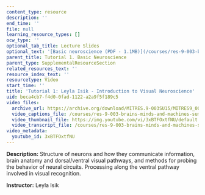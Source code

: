 ```yaml
---
content_type: resource
description: ''
end_time: ''
file: null
learning_resource_types: []
ocw_type: ''
optional_tab_title: Lecture Slides
optional_text: '[Basic neuroscience (PDF - 1.1MB)](/courses/res-9-003-brains-minds-and-machines-summer-course-summer-2015/resources/mitres_9_003sum15_tut1)'
parent_title: Tutorial 1. Basic Neuroscience
parent_type: SupplementalResourceSection
related_resources_text: ''
resource_index_text: ''
resourcetype: Video
start_time: ''
title: 'Tutorial 1: Leyla Isik - Introduction to Visual Neuroscience'
uid: beca4cb7-f4d0-0fad-1122-a2a9f5f189c5
video_files:
  archive_url: https://archive.org/download/MITRES.9-003SU15/MITRES9_003SU15_Tutorial_1_300k.mp4
  video_captions_file: /courses/res-9-003-brains-minds-and-machines-summer-course-summer-2015/ea34d75f913554bdadf4aad7accddb1c_3xBTFOxtfNU.vtt
  video_thumbnail_file: https://img.youtube.com/vi/3xBTFOxtfNU/default.jpg
  video_transcript_file: /courses/res-9-003-brains-minds-and-machines-summer-course-summer-2015/08f02f77a44a809cfc24e53199fc8be2_3xBTFOxtfNU.pdf
video_metadata:
  youtube_id: 3xBTFOxtfNU
---
```


**Description:** Structure of neurons and how they communicate information, brain anatomy and dorsal/ventral visual pathways, and methods for probing the behavior of neural circuits. Processing along the ventral pathway involved in visual recognition.

**Instructor:** Leyla Isik

